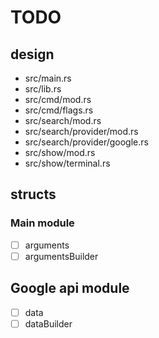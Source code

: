 # TODO

## design

- src/main.rs
- src/lib.rs
- src/cmd/mod.rs
- src/cmd/flags.rs
- src/search/mod.rs
- src/search/provider/mod.rs
- src/search/provider/google.rs
- src/show/mod.rs
- src/show/terminal.rs

## structs

### Main module
- [ ] arguments
- [ ] argumentsBuilder

## Google api module
- [ ] data
- [ ] dataBuilder
